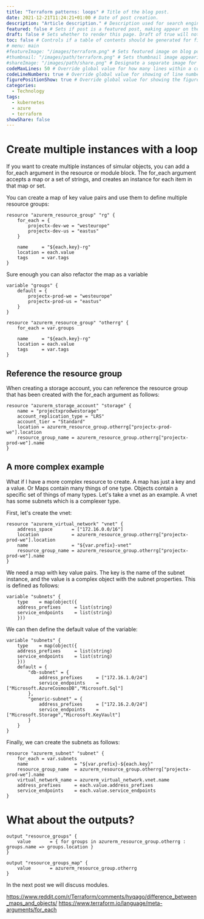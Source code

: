 ```yaml
---
title: "Terraform patterns: loops" # Title of the blog post.
date: 2021-12-21T11:24:21+01:00 # Date of post creation.
description: "Article description." # Description used for search engine.
featured: false # Sets if post is a featured post, making appear on the home page side bar.
draft: false # Sets whether to render this page. Draft of true will not be rendered.
toc: false # Controls if a table of contents should be generated for first-level links automatically.
# menu: main
#featureImage: "/images/terraform.png" # Sets featured image on blog post.
#thumbnail: "/images/path/terraform.png" # Sets thumbnail image appearing inside card on homepage.
#shareImage: "/images/path/share.png" # Designate a separate image for social media sharing.
codeMaxLines: 50 # Override global value for how many lines within a code block before auto-collapsing.
codeLineNumbers: true # Override global value for showing of line numbers within code block.
figurePositionShow: true # Override global value for showing the figure label.
categories:
  - Technology
tags:
  - kubernetes
  - azure
  - terraform
showShare: false
---
```


# Create multiple instances with a loop

If you want to create multiple instances of simular objects, you can add a for_each argument in the resource or module block.
The for_each argument accepts a map or a set of strings, and creates an instance for each item in that map or set. 


You can create a map of key value pairs and use them to define multiple resource groups:

```hcl
resource "azurerm_resource_group" "rg" {
    for_each = {
        projectx-dev-we = "westeurope"
        projectx-dev-us = "eastus"
    }
    
    name     = "${each.key}-rg"
    location = each.value
    tags     = var.tags
}
```

Sure enough you can also refactor the map as a variable

```hcl
variable "groups" {
    default = {
        projectx-prod-we = "westeurope"
        projectx-prod-us = "eastus"
    }
}

resource "azurerm_resource_group" "otherrg" {
    for_each = var.groups

    name     = "${each.key}-rg"
    location = each.value
    tags     = var.tags
}
```

## Reference the resource group

When creating a storage account, you can reference the resource group that has been created with the for_each argument as follows: 

```hcl
resource "azurerm_storage_account" "storage" {
    name = "projectxprodwestorage"
    account_replication_type = "LRS"
    account_tier = "Standard"
    location = azurerm_resource_group.otherrg["projectx-prod-we"].location
    resource_group_name = azurerm_resource_group.otherrg["projectx-prod-we"].name
}
```

## A more complex example

What if I have a more complex resource to create. A map has just a key and a value. Or Maps contain many things of one type. Objects contain a specific set of things of many types.
Let's take a vnet as an example. A vnet has some subnets which is a complexer type.

First, let's create the vnet:

```hcl
resource "azurerm_virtual_network" "vnet" {
    address_space       = ["172.16.0.0/16"]
    location            = azurerm_resource_group.otherrg["projectx-prod-we"].location
    name                = "${var.prefix}-vnet"
    resource_group_name = azurerm_resource_group.otherrg["projectx-prod-we"].name
}
```

We need a map with key value pairs. The key is the name of the subnet instance, and the value is a complex object with the subnet properties.
This is defined as follows:

```hcl
variable "subnets" {
    type    = map(object({
    address_prefixes     = list(string)
    service_endpoints    = list(string)
    }))
```

We can then define the default value of the variable: 

```hcl
variable "subnets" {
    type    = map(object({
    address_prefixes     = list(string)
    service_endpoints    = list(string)
    }))
    default = {
        "db-subnet" = {
            address_prefixes     = ["172.16.1.0/24"]
            service_endpoints    = ["Microsoft.AzureCosmosDB","Microsoft.Sql"]
        },
        "generic-subnet" = {
            address_prefixes     = ["172.16.2.0/24"]
            service_endpoints    = ["Microsoft.Storage","Microsoft.KeyVault"]
        }
    }
}
```

Finally, we can create the subnets as follows:

```hcl
resource "azurerm_subnet" "subnet" {
    for_each = var.subnets
    name                 = "${var.prefix}-${each.key}"
    resource_group_name  = azurerm_resource_group.otherrg["projectx-prod-we"].name
    virtual_network_name = azurerm_virtual_network.vnet.name
    address_prefixes     = each.value.address_prefixes
    service_endpoints    = each.value.service_endpoints
}
```

# What about the outputs?


```hcl
output "resource_groups" {
    value       = { for groups in azurerm_resource_group.otherrg : groups.name => groups.location }
}

output "resource_groups_map" {
    value       = azurerm_resource_group.otherrg
}
```

In the next post we will discuss modules.


https://www.reddit.com/r/Terraform/comments/hyqago/difference_between_maps_and_objects/
https://www.terraform.io/language/meta-arguments/for_each